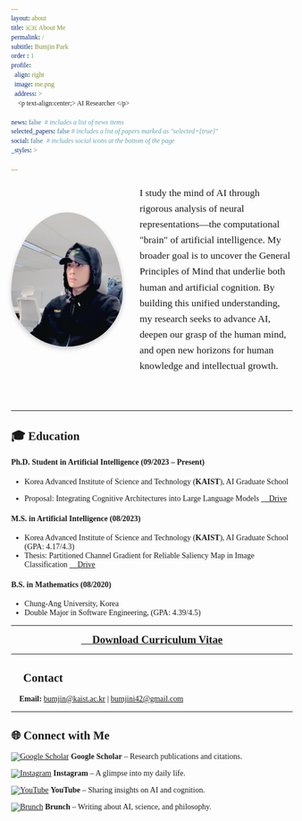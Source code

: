 ```yaml
---
layout: about
title: 🇰🇷 About Me
permalink: /
subtitle: Bumjin Park 
order : 1 
profile:
  align: right
  image: me.png
  address: >
    <p text-align:center;> AI Researcher </p>

news: false  # includes a list of news items
selected_papers: false # includes a list of papers marked as "selected={true}"
social: false  # includes social icons at the bottom of the page
_styles: >

---
```



<div class="profile-container">
    <img src="/assets/img/bumjini.jpg" width="40%" height="auto" class="styled-image"/>
    <div class="intro-text">
        I study the mind of AI through rigorous analysis of neural representations—the computational "brain" of artificial intelligence. My broader goal is to uncover the General Principles of Mind that underlie both human and artificial cognition. By building this unified understanding, my research seeks to advance AI, deepen our grasp of the human mind, and open new horizons for human knowledge and intellectual growth.
    </div>
</div>

<style>
body, p, h1, h2, h3, h4, h5, h6, li, div, span, strong {
    font-family: "Times New Roman", Times, serif !important;
}

.profile-container {
    display: flex;
    align-items: center;
    gap: 30px;
    margin: 20px 0;
}

.styled-image {
    width: 200px;
    height: 240px;
    border-radius: 50% 50% 50% 50% / 60% 60% 40% 40%;
    box-shadow: 0 4px 8px rgba(0, 0, 0, 0.2);
    transition: transform 0.3s ease;
    flex-shrink: 0;
    object-fit: cover;
}

.intro-text {
    flex: 1;
    font-size: 1.1rem;
    line-height: 1.6;
}

@media (max-width: 768px) {
    .profile-container {
        flex-direction: column;
        text-align: center;
    }
    
    .styled-image {
        width: 150px;
        height: 200px;
    }
}

.field {
    padding: 2px 6px;
    border-radius: 4px;
    font-weight: bold;
}

.cognitive { background-color: #FFE0E0; }
.mechanistic { background-color: #E0FFE0; }
.xai { background-color: #E0E0FF; }
.llm { background-color: #FFE0FF; }
.multiagent { background-color: #FFFFE0; }
.communication { background-color: #E0FFFF; }
.math { background-color: #FFE5CC; }
.programming { background-color: #E5CCFF; }
</style>



<br>
<br>

---

## 🎓 Education

#### Ph.D. Student in Artificial Intelligence (09/2023 – Present)
- Korea Advanced Institute of Science and Technology (**KAIST**), AI Graduate School

- Proposal: Integrating Cognitive Architectures into Large Language Models [📂 Drive](https://1drv.ms/b/c/ae042a624064f8ca/EXbZ7D5yKjdOonSmwpe_60IBYzLog03lXGdDhi6Fy6WUhg?e=z6FWzK)

#### M.S. in Artificial Intelligence (08/2023)
- Korea Advanced Institute of Science and Technology (**KAIST**), AI Graduate School (GPA: 4.17/4.3) 
- Thesis: Partitioned Channel Gradient for Reliable Saliency Map in Image Classification [📂 Drive](https://1drv.ms/b/c/ae042a624064f8ca/EWrkp660zT1BuTF8JjPcSa4B6IWTS5NT6V_URVY-WOKzgg?e=Y4GPkz)

#### B.S. in Mathematics (08/2020)
- Chung-Ang University, Korea
- Double Major in Software Engineering, (GPA: 4.39/4.5)  

---

<!-- ## 📄 Curriculum Vitae -->

<p align="center">
  <a href="assets/BumjiniCV.pdf" style="font-size:1.2rem;">
    📄 <b>Download Curriculum Vitae</b>
  </a>
</p>

---

## 📩 Contact  

📧 **Email:** [bumjin@kaist.ac.kr](mailto:bumjin@kaist.ac.kr) | [bumjini42@gmail.com](mailto:bumjini42@gmail.com)
<br>

---

## 🌐 Connect with Me  


[![Google Scholar](https://img.shields.io/badge/Google%20Scholar-4285F4?style=flat&logo=google-scholar&logoColor=white)](https://scholar.google.com/citations?user=XzIXaxoAAAAJ&hl=ko) **Google Scholar** – Research publications and citations.

[![Instagram](https://img.shields.io/badge/Instagram-E4405F?style=flat&logo=instagram&logoColor=white)](https://www.instagram.com/bumjini/) **Instagram** – A glimpse into my daily life.  

[![YouTube](https://img.shields.io/badge/YouTube-FF0000?style=flat&logo=youtube&logoColor=white)](https://www.youtube.com/@bumjini) **YouTube** – Sharing insights on AI and cognition.  

[![Brunch](https://img.shields.io/badge/Brunch-000000?style=flat&logo=brunch&logoColor=white)](https://brunch.co.kr/@bumjini) **Brunch** – Writing about AI, science, and philosophy.  

<!-- ---

## Items 

- [Reading List](/papers)

---


<br> -->
<br>
<br>
<br>
<br>